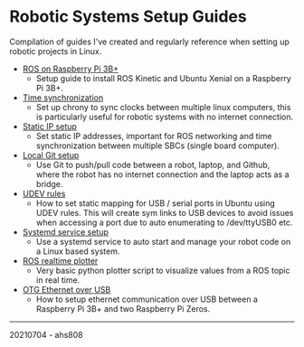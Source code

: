 # Robotic Systems Setup Guides

Compilation of guides I've created and regularly reference when setting up robotic projects in Linux.

* [ROS on Raspberry Pi 3B+](tutorials/ros-rpi3/ros-rpi3.md)
    * Setup guide to install ROS Kinetic and Ubuntu Xenial on a Raspberry Pi 3B+.
* [Time synchronization](tutorials/chrony-setup/chrony-setup.md)
    * Set up chrony to sync clocks between multiple linux computers, this is particularly useful for robotic systems with no internet connection. 
* [Static IP setup](tutorials/static-ip-setup/static-ip-setup.md)
    * Set static IP addresses, important for ROS networking and time synchronization between multiple SBCs (single board computer).
* [Local Git setup](tutorials/local-git/local-git.md)
    * Use Git to push/pull code between a robot, laptop, and Github, where the robot has no internet connection and the laptop acts as a bridge.
* [UDEV rules](tutorials/udev-setup/udev-setup.md)
    * How to set static mapping for USB / serial ports in Ubuntu using UDEV rules. This will create sym links to USB devices to avoid issues when accessing a port due to auto enumerating to /dev/ttyUSB0 etc.
* [Systemd service setup](tutorials/service-setup/service-setup.md)
    * Use a systemd service to auto start and manage your robot code on a Linux based system.
* [ROS realtime plotter](tutorials/rt-plotter/rt-plotter.md)
    * Very basic python plotter script to visualize values from a ROS topic in real time.
* [OTG Ethernet over USB](tutorials/eth-over-usb/eth-over-usb.md)
    * How to setup ethernet communication over USB between a Raspberry Pi 3B+ and two Raspberry Pi Zeros. 

---
20210704 - ahs808
